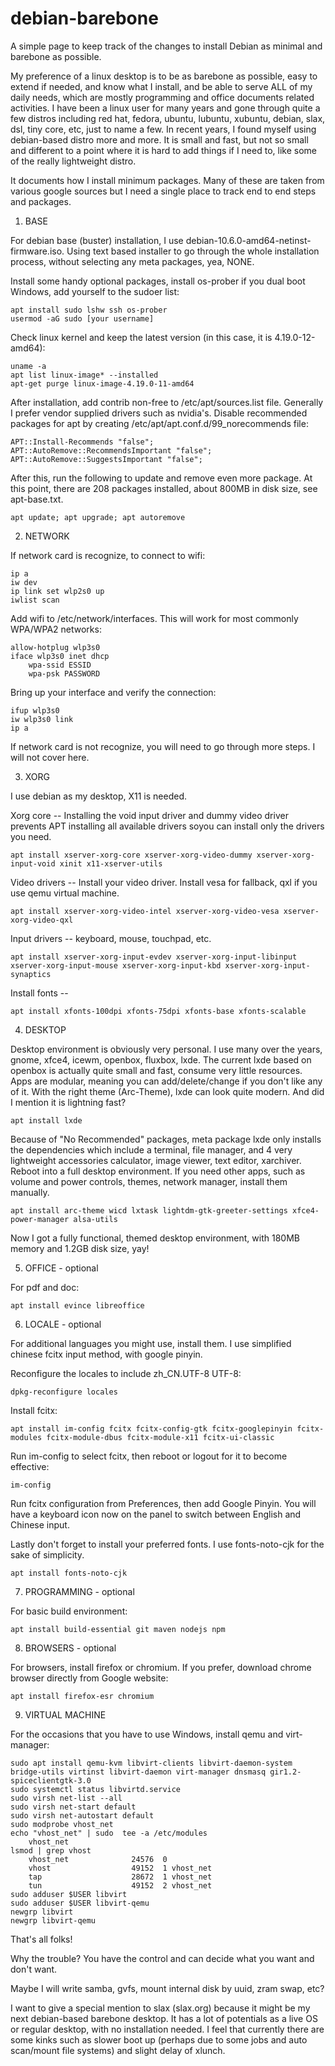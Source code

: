 # debian-barebone

A simple page to keep track of the changes to install Debian as minimal and barebone as possible.

My preference of a linux desktop is to be as barebone as possible, easy to extend if needed, and know what I install, and be able to serve ALL of my daily needs, which are mostly programming and office documents related activities. I have been a linux user for many years and gone through quite a few distros including red hat, fedora, ubuntu, lubuntu, xubuntu, debian, slax, dsl, tiny core, etc, just to name a few. In recent years, I found myself using debian-based distro more and more. It is small and fast, but not so small and different to a point where it is hard to add things if I need to, like some of the really lightweight distro.

It documents how I install minimum packages. Many of these are taken from various google sources but I need a single place to track end to end steps and packages.

1) BASE

For debian base (buster) installation, I use debian-10.6.0-amd64-netinst-firmware.iso. Using text based installer to go through the whole installation process, without selecting any meta packages, yea, NONE. 

Install some handy optional packages, install os-prober if you dual boot Windows, add yourself to the sudoer list:
 
    apt install sudo lshw ssh os-prober
    usermod -aG sudo [your username]
 
Check linux kernel and keep the latest version (in this case, it is 4.19.0-12-amd64):

    uname -a
    apt list linux-image* --installed
    apt-get purge linux-image-4.19.0-11-amd64

After installation, add contrib non-free to /etc/apt/sources.list file. Generally I prefer vendor supplied drivers such as nvidia's. Disable recommended packages for apt by creating /etc/apt/apt.conf.d/99_norecommends file:

    APT::Install-Recommends "false";
    APT::AutoRemove::RecommendsImportant "false";
    APT::AutoRemove::SuggestsImportant "false";

After this, run the following to update and remove even more package. At this point, there are 208 packages installed, about 800MB in disk size, see apt-base.txt.

    apt update; apt upgrade; apt autoremove
 
2) NETWORK

If network card is recognize, to connect to wifi:

    ip a
    iw dev
    ip link set wlp2s0 up
    iwlist scan

Add wifi to /etc/network/interfaces. This will work for most commonly WPA/WPA2 networks:

    allow-hotplug wlp3s0
    iface wlp3s0 inet dhcp
        wpa-ssid ESSID
        wpa-psk PASSWORD

Bring up your interface and verify the connection:

    ifup wlp3s0
    iw wlp3s0 link
    ip a

If network card is not recognize, you will need to go through more steps. I will not cover here.

3) XORG

I use debian as my desktop, X11 is needed. 

Xorg core -- Installing the void input driver and dummy video driver prevents APT installing all available drivers soyou can install only the drivers you need.

    apt install xserver-xorg-core xserver-xorg-video-dummy xserver-xorg-input-void xinit x11-xserver-utils

Video drivers -- Install your video driver. Install vesa for fallback, qxl if you use qemu virtual machine.

    apt install xserver-xorg-video-intel xserver-xorg-video-vesa xserver-xorg-video-qxl

Input drivers -- keyboard, mouse, touchpad, etc.

    apt install xserver-xorg-input-evdev xserver-xorg-input-libinput xserver-xorg-input-mouse xserver-xorg-input-kbd xserver-xorg-input-synaptics

Install fonts -- 

    apt install xfonts-100dpi xfonts-75dpi xfonts-base xfonts-scalable
    
4) DESKTOP

Desktop environment is obviously very personal. I use many over the years, gnome, xfce4, icewm, openbox, fluxbox, lxde. The current lxde based on openbox is actually quite small and fast, consume very little resources. Apps are modular, meaning you can add/delete/change if you don't like any of it. With the right theme (Arc-Theme), lxde can look quite modern. And did I mention it is lightning fast? 

    apt install lxde

Because of "No Recommended" packages, meta package lxde only installs the dependencies which include a terminal, file manager, and 4 very lightweight accessories calculator, image viewer, text editor, xarchiver. Reboot into a full desktop environment. If you need other apps, such as volume and power controls, themes, network manager, install them manually.

    apt install arc-theme wicd lxtask lightdm-gtk-greeter-settings xfce4-power-manager alsa-utils

Now I got a fully functional, themed desktop environment, with 180MB memory and 1.2GB disk size, yay!

5) OFFICE - optional

For pdf and doc:

    apt install evince libreoffice
 
6) LOCALE - optional

For additional languages you might use, install them. I use simplified chinese fcitx input method, with google pinyin. 

Reconfigure the locales to include zh_CN.UTF-8 UTF-8:

    dpkg-reconfigure locales

Install fcitx:

    apt install im-config fcitx fcitx-config-gtk fcitx-googlepinyin fcitx-modules fcitx-module-dbus fcitx-module-x11 fcitx-ui-classic

Run im-config to select fcitx, then reboot or logout for it to become effective: 

    im-config

Run fcitx configuration from Preferences, then add Google Pinyin. You will have a keyboard icon now on the panel to switch between English and Chinese input. 

Lastly don't forget to install your preferred fonts. I use fonts-noto-cjk for the sake of simplicity.

    apt install fonts-noto-cjk
    
7) PROGRAMMING - optional

For basic build environment:

    apt install build-essential git maven nodejs npm

8) BROWSERS - optional

For browsers, install firefox or chromium. If you prefer, download chrome browser directly from Google website:
    
    apt install firefox-esr chromium
    
9) VIRTUAL MACHINE

For the occasions that you have to use Windows, install qemu and virt-manager:

    sudo apt install qemu-kvm libvirt-clients libvirt-daemon-system bridge-utils virtinst libvirt-daemon virt-manager dnsmasq gir1.2-spiceclientgtk-3.0
    sudo systemctl status libvirtd.service
    sudo virsh net-list --all
    sudo virsh net-start default
    sudo virsh net-autostart default
    sudo modprobe vhost_net
    echo "vhost_net" | sudo  tee -a /etc/modules
        vhost_net
    lsmod | grep vhost
        vhost_net              24576  0
        vhost                  49152  1 vhost_net
        tap                    28672  1 vhost_net
        tun                    49152  2 vhost_net
    sudo adduser $USER libvirt
    sudo adduser $USER libvirt-qemu
    newgrp libvirt
    newgrp libvirt-qemu

That's all folks! 

Why the trouble? You have the control and can decide what you want and don't want.

Maybe I will write samba, gvfs, mount internal disk by uuid, zram swap, etc?

I want to give a special mention to slax (slax.org) because it might be my next debian-based barebone desktop. It has a lot of potentials as a live OS or regular desktop, with no installation needed. I feel that currently there are some kinks such as slower boot up (perhaps due to some jobs and auto scan/mount file systems) and slight delay of xlunch. 
